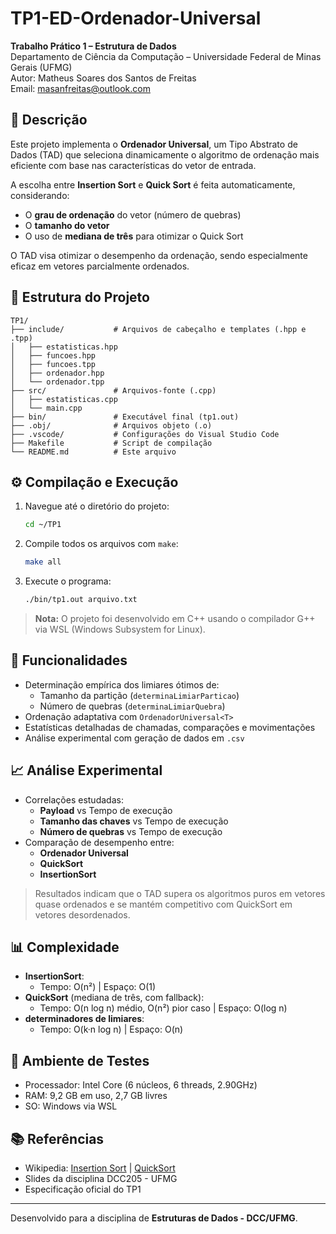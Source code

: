 # TP1-ED-Ordenador-Universal

**Trabalho Prático 1 – Estrutura de Dados**  
Departamento de Ciência da Computação – Universidade Federal de Minas Gerais (UFMG)  
Autor: Matheus Soares dos Santos de Freitas  
Email: masanfreitas@outlook.com

## 🧩 Descrição

Este projeto implementa o **Ordenador Universal**, um Tipo Abstrato de Dados (TAD) que seleciona dinamicamente o algoritmo de ordenação mais eficiente com base nas características do vetor de entrada.

A escolha entre **Insertion Sort** e **Quick Sort** é feita automaticamente, considerando:

- O **grau de ordenação** do vetor (número de quebras)
- O **tamanho do vetor**
- O uso de **mediana de três** para otimizar o Quick Sort

O TAD visa otimizar o desempenho da ordenação, sendo especialmente eficaz em vetores parcialmente ordenados.

## 📁 Estrutura do Projeto

```
TP1/
├── include/           # Arquivos de cabeçalho e templates (.hpp e .tpp)
│   ├── estatisticas.hpp
│   ├── funcoes.hpp
│   ├── funcoes.tpp
│   ├── ordenador.hpp
│   └── ordenador.tpp
├── src/               # Arquivos-fonte (.cpp)
│   ├── estatisticas.cpp
│   └── main.cpp
├── bin/               # Executável final (tp1.out)
├── .obj/              # Arquivos objeto (.o)
├── .vscode/           # Configurações do Visual Studio Code
├── Makefile           # Script de compilação
└── README.md          # Este arquivo
```

## ⚙️ Compilação e Execução

1. Navegue até o diretório do projeto:
   ```bash
   cd ~/TP1
   ```

2. Compile todos os arquivos com `make`:
   ```bash
   make all
   ```

3. Execute o programa:
   ```bash
   ./bin/tp1.out arquivo.txt
   ```

> **Nota:** O projeto foi desenvolvido em C++ usando o compilador G++ via WSL (Windows Subsystem for Linux).

## 🧠 Funcionalidades

- Determinação empírica dos limiares ótimos de:
  - Tamanho da partição (`determinaLimiarParticao`)
  - Número de quebras (`determinaLimiarQuebra`)
- Ordenação adaptativa com `OrdenadorUniversal<T>`
- Estatísticas detalhadas de chamadas, comparações e movimentações
- Análise experimental com geração de dados em `.csv`

## 📈 Análise Experimental

- Correlações estudadas:
  - **Payload** vs Tempo de execução
  - **Tamanho das chaves** vs Tempo de execução
  - **Número de quebras** vs Tempo de execução
- Comparação de desempenho entre:
  - **Ordenador Universal**
  - **QuickSort**
  - **InsertionSort**

> Resultados indicam que o TAD supera os algoritmos puros em vetores quase ordenados e se mantém competitivo com QuickSort em vetores desordenados.

## 📊 Complexidade

- **InsertionSort**:  
  - Tempo: O(n²) | Espaço: O(1)
- **QuickSort** (mediana de três, com fallback):  
  - Tempo: O(n log n) médio, O(n²) pior caso | Espaço: O(log n)
- **determinadores de limiares**:  
  - Tempo: O(k·n log n) | Espaço: O(n)

## 🧪 Ambiente de Testes

- Processador: Intel Core (6 núcleos, 6 threads, 2.90GHz)
- RAM: 9,2 GB em uso, 2,7 GB livres
- SO: Windows via WSL

## 📚 Referências

- Wikipedia: [Insertion Sort](https://pt.wikipedia.org/wiki/Insertion_sort) | [QuickSort](https://pt.wikipedia.org/wiki/Quicksort)  
- Slides da disciplina DCC205 - UFMG  
- Especificação oficial do TP1

---

Desenvolvido para a disciplina de **Estruturas de Dados - DCC/UFMG**.
